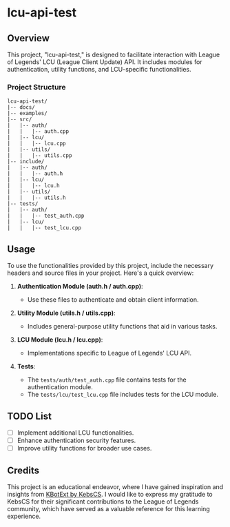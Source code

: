 # lcu-api-test

## Overview

This project, "lcu-api-test," is designed to facilitate interaction with League of Legends' LCU (League Client Update) API. It includes modules for authentication, utility functions, and LCU-specific functionalities.

### Project Structure

```
lcu-api-test/
|-- docs/
|-- examples/
|-- src/
|   |-- auth/
|   |   |-- auth.cpp
|   |-- lcu/          
|   |   |-- lcu.cpp
|   |-- utils/          
|   |   |-- utils.cpp
|-- include/
|   |-- auth/
|   |   |-- auth.h
|   |-- lcu/          
|   |   |-- lcu.h
|   |-- utils/          
|   |   |-- utils.h
|-- tests/
|   |-- auth/
|   |   |-- test_auth.cpp
|   |-- lcu/          
|   |   |-- test_lcu.cpp
```

## Usage

To use the functionalities provided by this project, include the necessary headers and source files in your project. Here's a quick overview:

1. **Authentication Module (auth.h / auth.cpp)**:
   - Use these files to authenticate and obtain client information.

2. **Utility Module (utils.h / utils.cpp)**:
   - Includes general-purpose utility functions that aid in various tasks.

3. **LCU Module (lcu.h / lcu.cpp)**:
   - Implementations specific to League of Legends' LCU API.

4. **Tests**:
   - The `tests/auth/test_auth.cpp` file contains tests for the authentication module.
   - The `tests/lcu/test_lcu.cpp` file includes tests for the LCU module.

## TODO List

- [ ] Implement additional LCU functionalities.
- [ ] Enhance authentication security features.
- [ ] Improve utility functions for broader use cases.

## Credits

This project is an educational endeavor, where I have gained inspiration and insights from [KBotExt by KebsCS](https://github.com/KebsCS/KBotExt). I would like to express my gratitude to KebsCS for their significant contributions to the League of Legends community, which have served as a valuable reference for this learning experience.